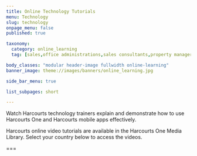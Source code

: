 ```yaml
---
title: Online Technology Tutorials
menu: Technology
slug: technology
onpage_menu: false
published: true

taxonomy:
  category: online_learning
  tag: [sales,office administrations,sales consultants,property managers,property managers,business owners,managers]

body_classes: "modular header-image fullwidth online-learning"
banner_image: theme://images/banners/online_learning.jpg

side_bar_menu: true

list_subpages: short

---
```


Watch Harcourts technology trainers explain and demonstrate how to use Harcourts One and Harcourts mobile apps effectively.

Harcourts online video tutorials are available in the Harcourts One Media Library. Select your country below to access the videos.

===
